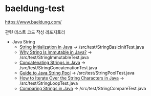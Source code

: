 # baeldung-test


https://www.baeldung.com/

관련 테스트 코드 작성 레포지토리

- Java String
  - [String Initialization in Java](https://www.baeldung.com/java-string-initialization) -> /src/test/StringBasicInitTest.java
  - [Why String Is Immutable in Java?](https://www.baeldung.com/java-string-immutable) -> /src/test/StringImmutableTest.java
  - [Concatenating Strings in Java](https://www.baeldung.com/java-strings-concatenation) -> /src/test/StringConcatenationTest.java
  - [Guide to Java String Pool](https://www.baeldung.com/java-string-pool#string-interning) -> /src/test/StringPoolTest.java
  - [How to Iterate Over the String Characters in Java](https://www.baeldung.com/java-iterate-string-characters) -> /src/test/StringLoopTest.java
  - [Comparing Strings in Java](https://www.baeldung.com/java-compare-strings) -> /src/test/StringCompareTest.java